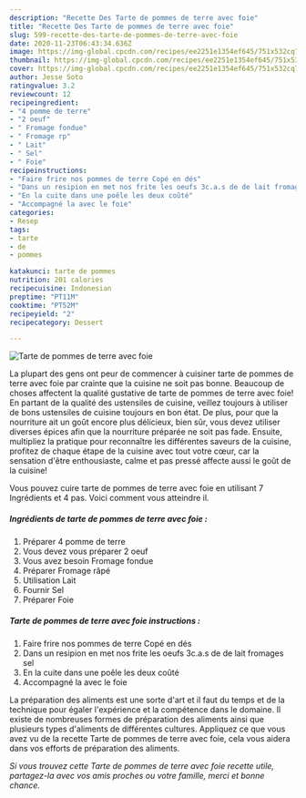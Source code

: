 ```yaml
---
description: "Recette Des Tarte de pommes de terre avec foie"
title: "Recette Des Tarte de pommes de terre avec foie"
slug: 599-recette-des-tarte-de-pommes-de-terre-avec-foie
date: 2020-11-23T06:43:34.636Z
image: https://img-global.cpcdn.com/recipes/ee2251e1354ef645/751x532cq70/tarte-de-pommes-de-terre-avec-foie-photo-principale-de-la-recette.jpg
thumbnail: https://img-global.cpcdn.com/recipes/ee2251e1354ef645/751x532cq70/tarte-de-pommes-de-terre-avec-foie-photo-principale-de-la-recette.jpg
cover: https://img-global.cpcdn.com/recipes/ee2251e1354ef645/751x532cq70/tarte-de-pommes-de-terre-avec-foie-photo-principale-de-la-recette.jpg
author: Jesse Soto
ratingvalue: 3.2
reviewcount: 12
recipeingredient:
- "4 pomme de terre"
- "2 oeuf"
- " Fromage fondue"
- " Fromage rp"
- " Lait"
- " Sel"
- " Foie"
recipeinstructions:
- "Faire frire nos pommes de terre Copé en dés"
- "Dans un resipion en met nos frite les oeufs 3c.a.s de de lait fromages sel"
- "En la cuite dans une poêle les deux coûté"
- "Accompagné la avec le foie"
categories:
- Resep
tags:
- tarte
- de
- pommes

katakunci: tarte de pommes 
nutrition: 201 calories
recipecuisine: Indonesian
preptime: "PT11M"
cooktime: "PT52M"
recipeyield: "2"
recipecategory: Dessert

---
```



![Tarte de pommes de terre avec foie](https://img-global.cpcdn.com/recipes/ee2251e1354ef645/751x532cq70/tarte-de-pommes-de-terre-avec-foie-photo-principale-de-la-recette.jpg)

La plupart des gens ont peur de commencer à cuisiner tarte de pommes de terre avec foie par crainte que la cuisine ne soit pas bonne. Beaucoup de choses affectent la qualité gustative de tarte de pommes de terre avec foie! En partant de la qualité des ustensiles de cuisine, veillez toujours à utiliser de bons ustensiles de cuisine toujours en bon état. De plus, pour que la nourriture ait un goût encore plus délicieux, bien sûr, vous devez utiliser diverses épices afin que la nourriture préparée ne soit pas fade. Ensuite, multipliez la pratique pour reconnaître les différentes saveurs de la cuisine, profitez de chaque étape de la cuisine avec tout votre cœur, car la sensation d'être enthousiaste, calme et pas pressé affecte aussi le goût de la cuisine!

<!--inarticleads1-->

Vous pouvez cuire tarte de pommes de terre avec foie en utilisant 7 Ingrédients et 4 pas. Voici comment vous atteindre il.

##### Ingrédients de tarte de pommes de terre avec foie :

1. Préparer 4 pomme de terre
1. Vous devez vous préparer 2 oeuf
1. Vous avez besoin  Fromage fondue
1. Préparer  Fromage râpé
1. Utilisation  Lait
1. Fournir  Sel
1. Préparer  Foie




<!--inarticleads2-->

##### Tarte de pommes de terre avec foie instructions :

1. Faire frire nos pommes de terre Copé en dés
1. Dans un resipion en met nos frite les oeufs 3c.a.s de de lait fromages sel
1. En la cuite dans une poêle les deux coûté
1. Accompagné la avec le foie




<!--inarticleads1-->

<p>
La préparation des aliments est une sorte d'art et il faut du temps et de la technique pour égaler l'expérience et la compétence dans le domaine. Il existe de nombreuses formes de préparation des aliments ainsi que plusieurs types d'aliments de différentes cultures. Appliquez ce que vous avez vu de la recette Tarte de pommes de terre avec foie, cela vous aidera dans vos efforts de préparation des aliments.
</p>

<p>
<i>Si vous trouvez cette Tarte de pommes de terre avec foie recette utile, partagez-la avec vos amis proches ou votre famille, merci et bonne chance.</i>
</p>
